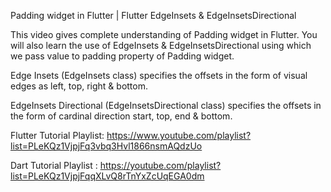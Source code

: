 Padding widget in Flutter | Flutter EdgeInsets & EdgeInsetsDirectional 

This video gives complete understanding of Padding widget in Flutter.
You will also learn the use of EdgeInsets  & EdgeInsetsDirectional  using which we pass value to padding property of Padding widget.

Edge Insets (EdgeInsets  class) specifies the offsets in the form of visual edges as left, top, right & bottom.

EdgeInsets Directional  (EdgeInsetsDirectional   class) specifies the offsets in the form of cardinal direction start, top, end & bottom.

Flutter Tutorial Playlist: https://www.youtube.com/playlist?list=PLeKQz1VjpjFq3vbq3Hvl1866nsmAQdzUo

Dart Tutorial Playlist : https://youtube.com/playlist?list=PLeKQz1VjpjFqqXLvQ8rTnYxZcUqEGA0dm
